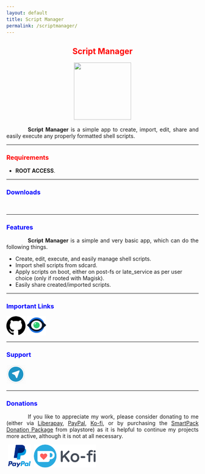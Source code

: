 ```yaml
---
layout: default
title: Script Manager
permalink: /scriptmanager/
---
```


<style>
    tab1 { padding-left: 4em; }
</style>

<h2 style="color: red; text-align: center">Script Manager</h2>

<p style="text-align: center"><img src="https://github.com/SmartPack/ScriptManager/blob/master/app/src/main/res/mipmap-xxxhdpi/ic_launcher.png?raw=true" alt="" width="150" height="150" /></p>

<p style="text-align: justify"><tab1><strong>Script Manager</strong> is a simple app to create, import, edit, share and easily execute any properly formatted shell scripts.</tab1></p>

<hr>

<h3 style="color: red">Requirements</h3>

* <strong>ROOT ACCESS</strong>.

<hr>

<h3 style="color: blue">Downloads</h3>

<p><a href="https://play.google.com/store/apps/details?id=com.smartpack.scriptmanager" target="_blank"><img src="https://play.google.com/intl/en_us/badges/images/generic/en-play-badge.png" alt="" height="60" /></a> <a href="https://f-droid.org/packages/com.smartpack.scriptmanager" target="_blank"><img src="https://fdroid.gitlab.io/artwork/badge/get-it-on.png" alt="" height="60" /></a></p>

<hr>

<h3 style="color: blue">Features</h3>

<p style="text-align: justify"><tab1><strong>Script Manager</strong> is a simple and very basic app, which can do the following things.</tab1></p>

* Create, edit, execute, and easily manage shell scripts.
* Import shell scripts from sdcard.
* Apply scripts on boot, either on post-fs or late_service as per user choice (only if rooted with Magisk).
* Easily share created/imported scripts.

<hr>

<h3 style="color: blue">Important Links</h3>

<p><a href="https://github.com/SmartPack/ScriptManager/" target="_blank"><img src="https://github.com/SmartPack/SmartPack.github.io/blob/master/asset/pic002.png?raw=true" alt="" width="50" height="50" /></a> <a href="https://raw.githubusercontent.com/SmartPack/ScriptManager/master/change-logs.md" target="_blank"><img src="https://github.com/SmartPack/SmartPack.github.io/blob/master/asset/pic007.png?raw=true" alt="" width="50" height="50" /></a></p>

<hr>

<h3 style="color: blue">Support</h3>

<a href="https://t.me/smartpack_kmanager" target="_blank"><img src="https://github.com/SmartPack/SmartPack.github.io/blob/master/asset/pic006.png?raw=true" alt="" width="50" height="50" /></a>

<hr>

<h3 style="color: blue">Donations</h3>

<p style="text-align: justify"><tab1>If you like to appreciate my work, please consider donating to me (either via <a href="https://liberapay.com/sunilpaulmathew/donate" target="_blank">Liberapay</a>, <a href="https://www.paypal.me/menacherry" target="_blank">PayPal</a>, <a href="https://ko-fi.com/sunilpaulmathew" target="_blank">Ko-fi</a>, or by purchasing the <a href="https://play.google.com/store/apps/details?id=com.smartpack.donate" target="_blank">SmartPack Donation Package</a> from playstore) as it is helpful to continue my projects more active, although it is not at all necessary.</tab1></p>

<p><a href="https://liberapay.com/sunilpaulmathew/donate" target="_blank"><img src="https://liberapay.com/assets/widgets/donate.svg" alt="" height="60" /></a> <a href="https://www.paypal.me/menacherry" target="_blank"><img src="https://github.com/SmartPack/SmartPack.github.io/blob/master/asset/pic005.png?raw=true" alt="" height="60" /></a> <a href="https://play.google.com/store/apps/details?id=com.smartpack.donate" target="_blank"><img src="https://play.google.com/intl/en_us/badges/images/generic/en-play-badge.png" alt="" height="60" /></a> <a href="https://ko-fi.com/sunilpaulmathew" target="_blank"><img src="https://github.com/SmartPack/SmartPack.github.io/blob/master/asset/pic010.png?raw=true" alt="" height="60" /></a></p>
